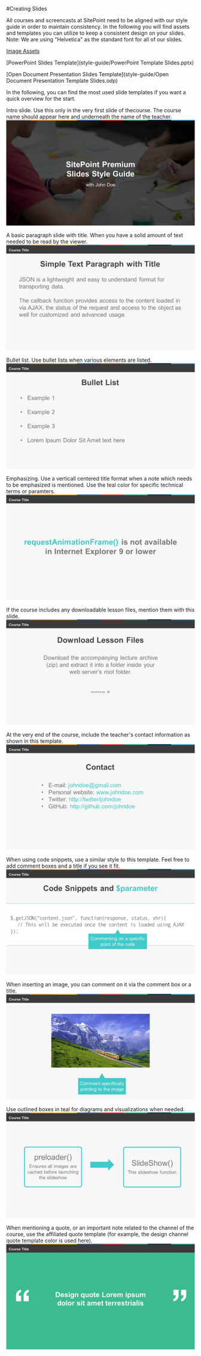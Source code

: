 #Creating Slides

All courses and screencasts at SitePoint need to be aligned with our style guide in order to maintain consistency. 
In the following you will find assets and templates you can utilize to keep a consistent design on your slides.
Note: We are using "Helvetica" as the standard font for all of our slides.

[Image Assets](style-guide/Assets)

[PowerPoint Slides Template](style-guide/PowerPoint Template Slides.pptx)

[Open Document Presentation Slides Template](style-guide/Open Document Presentation Template Slides.odp)

In the following, you can find the most used slide templates if you want a quick overview for the start.

Intro slide. Use this only in the very first slide of thecourse. The course name should appear here and underneath the name of the teacher.
![](https://raw.githubusercontent.com/learnable-content/contributor-documentation/9e89430b2dff9bf5fddff1b879a3b2589ad4b205/Course%20Helpers%20%26%20TA's/style-guide/PowerPoint%20Template%20Short/Slide1.JPG)

A basic paragraph slide with title. When you have a solid amount of text needed to be read by the viewer.
![](https://raw.githubusercontent.com/learnable-content/contributor-documentation/9e89430b2dff9bf5fddff1b879a3b2589ad4b205/Course%20Helpers%20%26%20TA's/style-guide/PowerPoint%20Template%20Short/Slide2.JPG)

Bullet list. Use bullet lists when various elements are listed.
![](https://raw.githubusercontent.com/learnable-content/contributor-documentation/9e89430b2dff9bf5fddff1b879a3b2589ad4b205/Course%20Helpers%20%26%20TA's/style-guide/PowerPoint%20Template%20Short/Slide3.JPG)

Emphasizing. Use a verticall centered title format when a note which needs to be emphasized is mentioned. Use the teal color for specific technical terms or paramters.
![](https://raw.githubusercontent.com/learnable-content/contributor-documentation/9e89430b2dff9bf5fddff1b879a3b2589ad4b205/Course%20Helpers%20%26%20TA's/style-guide/PowerPoint%20Template%20Short/Slide4.JPG)

If the course includes any downloadable lesson files, mention them with this slide.
![](https://raw.githubusercontent.com/learnable-content/contributor-documentation/9e89430b2dff9bf5fddff1b879a3b2589ad4b205/Course%20Helpers%20%26%20TA's/style-guide/PowerPoint%20Template%20Short/Slide5.JPG)

At the very end of the course, include the teacher's contact information as shown in this template.
![](https://raw.githubusercontent.com/learnable-content/contributor-documentation/9e89430b2dff9bf5fddff1b879a3b2589ad4b205/Course%20Helpers%20%26%20TA's/style-guide/PowerPoint%20Template%20Short/Slide6.JPG)

When using code snippets, use a similar style to this template. Feel free to add comment boxes and a title if you see it fit.
![](https://raw.githubusercontent.com/learnable-content/contributor-documentation/9e89430b2dff9bf5fddff1b879a3b2589ad4b205/Course%20Helpers%20%26%20TA's/style-guide/PowerPoint%20Template%20Short/Slide7.JPG)

When inserting an image, you can comment on it via the comment box or a title.
![](https://raw.githubusercontent.com/learnable-content/contributor-documentation/9e89430b2dff9bf5fddff1b879a3b2589ad4b205/Course%20Helpers%20%26%20TA's/style-guide/PowerPoint%20Template%20Short/Slide8.JPG)

Use outlined boxes in teal for diagrams and visualizations when needed.
![](https://raw.githubusercontent.com/learnable-content/contributor-documentation/9e89430b2dff9bf5fddff1b879a3b2589ad4b205/Course%20Helpers%20%26%20TA's/style-guide/PowerPoint%20Template%20Short/Slide9.JPG)

When mentioning a quote, or an important note related to the channel of the course, use the affiliated quote template (for example, the design channel quote template color is used here).
![](https://raw.githubusercontent.com/learnable-content/contributor-documentation/9e89430b2dff9bf5fddff1b879a3b2589ad4b205/Course%20Helpers%20%26%20TA's/style-guide/PowerPoint%20Template%20Short/Slide10.JPG)



